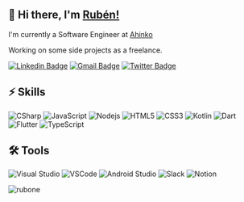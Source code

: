 ## 👋 Hi there, I'm [Rubén!](http://rubensaavedra.net/)

I'm currently a Software Engineer at [Ahinko](https://www.ahinko.com/)

Working on some side projects as a freelance.

[![Linkedin Badge](https://img.shields.io/badge/-rubone-blue?style=flat-square&logo=Linkedin&logoColor=white&link=https://www.linkedin.com/in/rubone/)](https://www.linkedin.com/in/rubone/)
[![Gmail Badge](https://img.shields.io/badge/-rubone02@gmail.com-c14438?style=flat-square&logo=Gmail&logoColor=white&link=mailto:rubone02@gmail.com)](mailto:rubone02@gmail.com)
[![Twitter Badge](https://img.shields.io/badge/-rubone02-blue?style=flat-square&logo=Twitter&logoColor=white&link=https://twitter.com/rubone02/)](https://twitter.com/rubone02)

## ⚡ Skills

![CSharp](https://img.shields.io/badge/-CSharp-009639?style=flat-square&logo=csharp)
![JavaScript](https://img.shields.io/badge/-JavaScript-black?style=flat-square&logo=javascript)
![Nodejs](https://img.shields.io/badge/-Nodejs-black?style=flat-square&logo=Node.js)
![HTML5](https://img.shields.io/badge/-HTML5-E34F26?style=flat-square&logo=html5&logoColor=white)
![CSS3](https://img.shields.io/badge/-CSS3-1572B6?style=flat-square&logo=css3)
![Kotlin](https://img.shields.io/badge/-kotlin-black?style=flat-square&logo=kotlin)
![Dart](https://img.shields.io/badge/-Dart-1A68D3?style=flat-square&logo=dart)
![Flutter](https://img.shields.io/badge/-Flutter-1A68D3?style=flat-square&logo=flutter)
![TypeScript](https://img.shields.io/badge/-TypeScript-black?style=flat-square&logo=typescript)

## 🛠️ Tools

<p>
    <img alt="Visual Studio" src="https://img.shields.io/badge/-Visual Studio-4A154B?style=flat&logo=visualstudio&logoColor=white"/>
    <img alt="VSCode" src="https://img.shields.io/badge/-VSCode-007ACC?style=flat&logo=visual-studio-code&logoColor=white" /> 
    <img alt="Android Studio" src="https://img.shields.io/badge/-Android Studio-009639?style=flat&logo=android-studio&logoColor=white" /> 
    <img alt="Slack" src="https://img.shields.io/badge/-Slack-4A154B?style=flat&logo=slack&logoColor=white" /> 
    <img alt="Notion" src="https://img.shields.io/badge/-Notion-000?style=flat&logo=notion&logoColor=white" />
</p>

<p><img src="https://github-readme-stats.vercel.app/api?username=rubone&show_icons=true&theme=gotham" alt="rubone" /></p>
